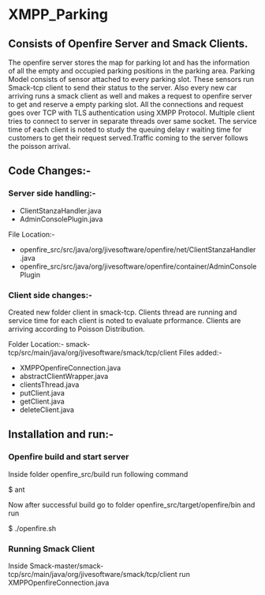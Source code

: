 # XMPP_Parking
## Consists of Openfire Server and Smack Clients.

The openfire server stores the map for parking lot and has the information of all the empty and occupied parking positions in the parking area. Parking Model consists of sensor attached to every parking slot. These sensors run Smack-tcp client to send their status to the server. Also every new car arriving runs a smack client as well and makes a request to openfire server to get and reserve a empty parking slot. All the connections and request goes over TCP with TLS authentication using XMPP Protocol. Multiple client tries to connect to server in separate threads over same socket. The service time of each client is noted to study the queuing delay r waiting time for customers to get their request served.Traffic coming to the server follows the poisson arrival.

## Code Changes:-
### Server side handling:-
* ClientStanzaHandler.java 
* AdminConsolePlugin.java

File Location:- 
* openfire_src/src/java/org/jivesoftware/openfire/net/ClientStanzaHandler.java 
* openfire_src/src/java/org/jivesoftware/openfire/container/AdminConsolePlugin


### Client side changes:- 
Created new folder client in smack-tcp. Clients thread are running and service time for each client is noted to evaluate prformance. Clients are arriving according to Poisson Distribution.

Folder Location:- smack-tcp/src/main/java/org/jivesoftware/smack/tcp/client
Files added:- 
* XMPPOpenfireConnection.java
* abstractClientWrapper.java
* clientsThread.java
* putClient.java
* getClient.java
* deleteClient.java


## Installation and run:-
### Openfire build and start server
Inside folder openfire_src/build run following command 

$ ant

Now after successful build go to folder openfire_src/target/openfire/bin and run

$ ./openfire.sh

### Running Smack Client
Inside Smack-master/smack-tcp/src/main/java/org/jivesoftware/smack/tcp/client run XMPPOpenfireConnection.java


